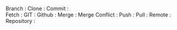 Branch : 
Clone :
Commit :  
Fetch :
GIT :
Github :
Merge :
Merge Conflict :
Push : 
Pull :
Remote : 
Repository :
